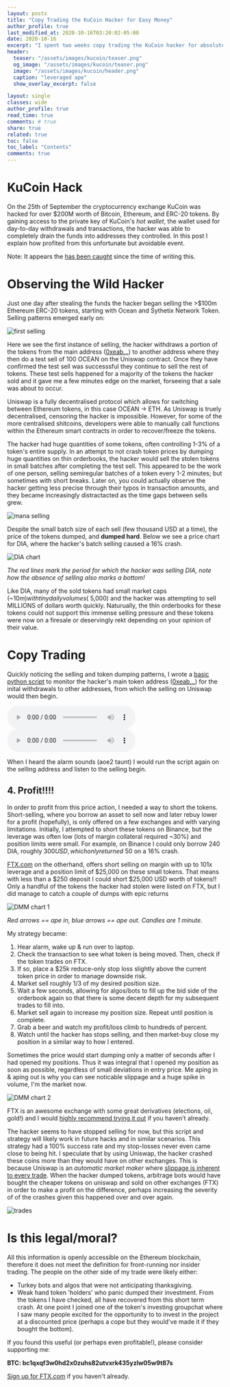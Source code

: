 ```yaml
---
layout: posts
title: "Copy Trading the KuCoin Hacker for Easy Money"
author_profile: true
last_modified_at: 2020-10-16T03:20:02-05:00
date: 2020-10-16
excerpt: "I spent two weeks copy trading the KuCoin hacker for absolute bank."
header:
  teaser: "/assets/images/kucoin/teaser.png"
  og_image: "/assets/images/kucoin/teaser.png"
  image: "/assets/images/kucoin/header.png"
  caption: "leveraged ape"
  show_overlay_excerpt: false

layout: single
classes: wide
author_profile: true
read_time: true
comments: # true
share: true
related: true
toc: false
toc_label: "Contents"
comments: true
---
```

# KuCoin Hack
On the 25th of September the cryptocurrency exchange KuCoin was hacked for over $200M worth of Bitcoin, Ethereum, and ERC-20 tokens. By gaining access to the private key of KuCoin's *hot wallet*, the wallet used for day-to-day withdrawals and transactions, the hacker was able to completely drain the funds into addresses they controlled. In this post I explain how profited from this unfortunate but avoidable event.

Note: It appears the [has been caught](https://news.bitcoin.com/kucoin-ceo-says-exchange-hack-suspects-found-204-million-recovered/) since the time of writing this.

# Observing the Wild Hacker
Just one day after stealing the funds the hacker began selling the >$100m Ethereum ERC-20 tokens, starting with Ocean and Sythetix Network Token. Selling patterns emerged early on:

![first selling](/assets/images/kucoin/ocean.png)

Here we see the first instance of selling, the hacker withdraws a portion of the tokens from the main address ([0xeab...](https://etherscan.io/address/0xeb31973e0febf3e3d7058234a5ebbae1ab4b8c23#tokentxns)) to another address where they then do a test sell of 100 OCEAN on the Uniswap contract. Once they have confirmed the test sell was successsful they continue to sell the rest of tokens. These test sells happened for a majority of the tokens the hacker sold and it gave me a few minutes edge on the market, forseeing that a sale was about to occur.

Uniswap is a fully decentralised protocol which allows for switching between Ethereum tokens, in this case OCEAN -> ETH. As Uniswap is truely decentralised, censoring the hacker is impossible. However, for some of the more centralised shitcoins, developers were able to manually call functions within the Ethereum smart contracts in order to recover/freeze the tokens.

The hacker had huge quantities of some tokens, often controlling 1-3% of a token's entire supply. In an attempt to not crash token prices by dumping huge quantities on thin orderbooks, the hacker would sell the stolen tokens in small batches after completing the test sell. This appeared to be the work of one person, selling semiregular batches of a token every 1-2 minutes; but sometimes with short breaks. Later on, you could actually observe the hacker getting less precise through their typos in transaction amounts, and they became increasingly distractacted as the time gaps between sells grew.

![mana selling](/assets/images/kucoin/MANA.png)

Despite the small batch size of each sell (few thousand USD at a time), the price of the tokens dumped, and **dumped hard**. Below we see a price chart for DIA, where the hacker's batch selling caused a 16% crash.

![DIA chart](/assets/images/kucoin/DIA2.png)

*The red lines mark the period for which the hacker was selling DIA, note how the absence of selling also marks a bottom!*

Like DIA, many of the sold tokens had small market caps (~$10m) with tiny daily volumes (~$5,000) and the hacker was attempting to sell MILLIONS of dollars worth quickly. Naturually, the thin orderbooks for these tokens could not support this immense selling pressure and these tokens were now on a firesale or deservingly rekt depending on your opinion of their value.

# Copy Trading
Quickly noticing the selling and token dumping patterns, I wrote a [basic python script](/assets/addresswatch.py) to monitor the hacker's main token address ([0xeab...](https://etherscan.io/address/0xeb31973e0febf3e3d7058234a5ebbae1ab4b8c23#tokentxns)) for the inital withdrawals to other addresses, from which the selling on Uniswap would then begin.

<audio controls>
    <source src="/assets/images/kucoin/gold_please.mp3" type="audio/mpeg">
</audio>
<audio controls>
    <source src="/assets/images/kucoin/ally.mp3" type="audio/mpeg">
</audio>

When I heard the alarm sounds (aoe2 taunt) I would run the script again on the selling address and listen to the selling begin.

## 4. Profit!!!!
In order to profit from this price action, I needed a way to short the tokens. Short-selling, where you borrow an asset to sell now and later rebuy lower for a profit (hopefully), is only offered on a few exchanges and with varying limitations. Initially, I attempted to short these tokens on Binance, but the leverage was often low (lots of margin collateral required ~30%) and position limits were small. For example, on Binance I could only borrow 240 DIA, roughly $300 USD, which only returned ~$50 on a 16% crash.

[FTX.com](https://ftx.com/#a=apePost) on the otherhand, offers short selling on margin with up to 101x leverage and a position limit of $25,000 on these small tokens. That means with less than a $250 deposit I could short $25,000 USD worth of tokens!! Only a handful of the tokens the hacker had stolen were listed on FTX, but I did manage to catch a couple of dumps with epic returns

![DMM chart 1](/assets/images/kucoin/DMMAPE1.png)

*Red arrows == ape in, blue arrows == ape out. Candles are 1 minute.*

My strategy became:
1. Hear alarm, wake up & run over to laptop.
2. Check the transaction to see what token is being moved. Then, check if the token trades on FTX.
3. If so, place a $25k reduce-only stop loss slightly above the current token price in order to manage downside risk.
4. Market sell roughly 1/3 of my desired position size.
5. Wait a few seconds, allowing for algos/bots to fill up the bid side of the orderbook again so that there is some decent depth for my subsequent trades to fill into.
6. Market sell again to increase my position size. Repeat until position is complete.
7. Grab a beer and watch my profit/loss climb to hundreds of percent.
8. Watch until the hacker has stops selling, and then market-buy close my position in a similar way to how I entered.

Sometimes the price would start dumping only a matter of seconds after I had opened my positions. Thus it was integral that I opened my position as soon as possible, regardless of small deviations in entry price. Me aping in & aping out is why you can see noticable slippage and a huge spike in volume, I'm the market now.

![DMM chart 2](/assets/images/kucoin/DMMAPE.png)

FTX is an awesome exchange with some great derivatives (elections, oil, gold!) and I would [highly recommend trying it out](https://ftx.com/#a=apePost) if you haven't already.

The hacker seems to have stopped selling for now, but this script and strategy will likely work in future hacks and in similar scenarios. This strategy had a 100% success rate and my stop-losses never even came close to being hit. I speculate that by using Uniswap, the hacker crashed these coins more than they would have on other exchanges. This is because Uniswap is an *automatic market maker* where [slippage is inherent to every trade](https://cointelegraph.com/explained/uniswap-and-automated-market-makers-explained). When the hacker dumped tokens, arbitrage bots would have bought the cheaper tokens on uniswap and sold on other exchanges (FTX) in order to make a profit on the difference, perhaps increasing the severity of of the crashes given this happened over and over again.

![trades](/assets/images/kucoin/wins.png)

# Is this legal/moral?
All this information is openly accessible on the Ethereum blockchain, therefore it does not meet the definition for front-running nor insider trading. The people on the other side of my trade were likely either:
* Turkey bots and algos that were not anticipating thanksgiving.
* Weak hand token 'holders' who panic dumped their investment. From the tokens I have checked, all have recovered from this short term crash.
At one point I joined one of the token's investing groupchat where I saw many people excited for the opportunity to to invest in the project at a discounted price (perhaps a cope but they would've made it if they bought the bottom).


If you found this useful (or perhaps even profitable!), please consider supporting me:

**BTC: bc1qxqf3w0hd2x0zuhs82utvxrk435yzlw05w9t87s**

[Sign up for FTX.com](https://ftx.com/#a=apePost) if you haven't already.

<!-- Initially routine, but started to switch it up and get lazy/distracted. Selling at an impossibly slow speed.
# Liquid Knives check the Prize
* How long until they started selling
* Single indivual selling shedule 
* What they sold, some tokens were frozen
* How they sold, test sells
PLOT IDEAS : sell times, tokens sold, withdrawals

# Token Dumping
* Uniswap slippage and subsequent dumping
* Arbitrage mechanism dumping prices
* Why they sold for ether

# Token Dumping
-->

